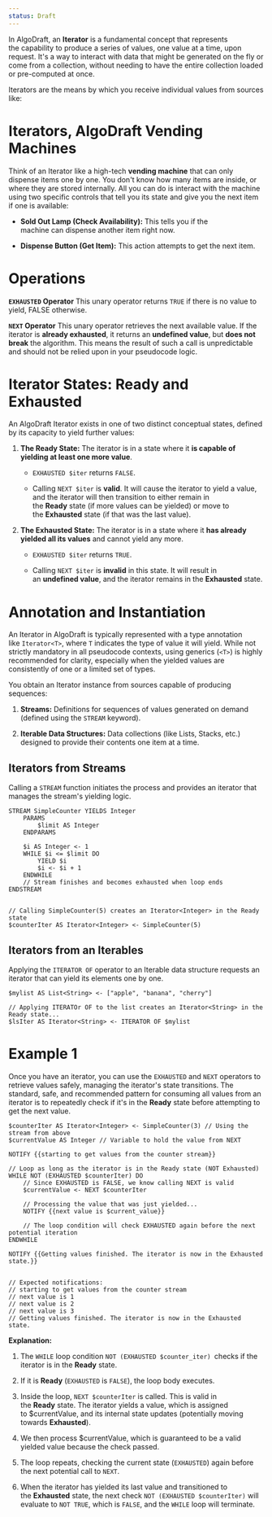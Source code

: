 ```yaml
---
status: Draft
---
```

In AlgoDraft, an **Iterator** is a fundamental concept that represents the capability to produce a series of values, one value at a time, upon request. It's a way to interact with data that might be generated on the fly or come from a collection, without needing to have the entire collection loaded or pre-computed at once.

Iterators are the means by which you receive individual values from sources like:


# Iterators, AlgoDraft Vending Machines

Think of an Iterator like a high-tech **vending machine** that can only dispense items one by one. You don't know how many items are inside, or where they are stored internally. All you can do is interact with the machine using two specific controls that tell you its state and give you the next item if one is available:

- **Sold Out Lamp (Check Availability):** This tells you if the machine can dispense another item right now.
    
- **Dispense Button (Get Item):** This action attempts to get the next item.

# Operations

**`EXHAUSTED` Operator**
This unary operator returns `TRUE` if there is no value to yield, FALSE otherwise.

**`NEXT` Operator**
This unary operator retrieves the next available value. If the iterator is **already exhausted**, it returns an **undefined value**, but **does not break** the algorithm. This means the result of such a call is unpredictable and should not be relied upon in your pseudocode logic.

# Iterator States: Ready and Exhausted

An AlgoDraft Iterator exists in one of two distinct conceptual states, defined by its capacity to yield further values:

1. **The Ready State:** The iterator is in a state where it **is capable of yielding at least one more value**.
	
    - `EXHAUSTED $iter` returns `FALSE`.
    
    - Calling `NEXT $iter` is **valid**. It will cause the iterator to yield a value, and the iterator will then transition to either remain in the **Ready** state (if more values can be yielded) or move to the **Exhausted** state (if that was the last value).

2. **The Exhausted State:** The iterator is in a state where it **has already yielded all its values** and cannot yield any more.
	 
    - `EXHAUSTED $iter` returns `TRUE`.
    
    - Calling `NEXT $iter` is **invalid** in this state. It will result in an **undefined value**, and the iterator remains in the **Exhausted** state.

# Annotation and Instantiation

An Iterator in AlgoDraft is typically represented with a type annotation like `Iterator<T>`, where `T` indicates the type of value it will yield. While not strictly mandatory in all pseudocode contexts, using generics (`<T>`) is highly recommended for clarity, especially when the yielded values are consistently of one or a limited set of types.

You obtain an Iterator instance from sources capable of producing sequences:

1. **Streams:** Definitions for sequences of values generated on demand (defined using the `STREAM` keyword).
    
2. **Iterable Data Structures:** Data collections (like Lists, Stacks, etc.) designed to provide their contents one item at a time.

## Iterators from Streams

Calling a `STREAM` function initiates the process and provides an iterator that manages the stream's yielding logic.

```
STREAM SimpleCounter YIELDS Integer
    PARAMS
	    $limit AS Integer
    ENDPARAMS
    
    $i AS Integer <- 1
    WHILE $i <= $limit DO
        YIELD $i
        $i <- $i + 1
    ENDWHILE
    // Stream finishes and becomes exhausted when loop ends
ENDSTREAM


// Calling SimpleCounter(5) creates an Iterator<Integer> in the Ready state
$counterIter AS Iterator<Integer> <- SimpleCounter(5)
```

## Iterators from an Iterables

Applying the `ITERATOR OF` operator to an Iterable data structure requests an iterator that can yield its elements one by one.

```
$mylist AS List<String> <- ["apple", "banana", "cherry"]

// Applying ITERATOr OF to the list creates an Iterator<String> in the Ready state...
$lsIter AS Iterator<String> <- ITERATOR OF $mylist
```

# Example 1

Once you have an iterator, you can use the `EXHAUSTED` and `NEXT` operators to retrieve values safely, managing the iterator's state transitions. The standard, safe, and recommended pattern for consuming all values from an iterator is to repeatedly check if it's in the **Ready** state before attempting to get the next value.

```
$counterIter AS Iterator<Integer> <- SimpleCounter(3) // Using the stream from above
$currentValue AS Integer // Variable to hold the value from NEXT

NOTIFY {{starting to get values from the counter stream}}

// Loop as long as the iterator is in the Ready state (NOT Exhausted)
WHILE NOT (EXHAUSTED $counterIter) DO
    // Since EXHAUSTED is FALSE, we know calling NEXT is valid
    $currentValue <- NEXT $counterIter

    // Processing the value that was just yielded...
    NOTIFY {{next value is $current_value}}

    // The loop condition will check EXHAUSTED again before the next potential iteration
ENDWHILE

NOTIFY {{Getting values finished. The iterator is now in the Exhausted state.}}


// Expected notifications:
// starting to get values from the counter stream
// next value is 1
// next value is 2
// next value is 3
// Getting values finished. The iterator is now in the Exhausted state.
```

**Explanation:**

1. The `WHILE` loop condition `NOT (EXHAUSTED $counter_iter) `checks if the iterator is in the **Ready** state.

2. If it is **Ready** (`EXHAUSTED` is `FALSE`), the loop body executes.

3. Inside the loop, `NEXT $counterIter` is called. This is valid in the **Ready** state. The iterator yields a value, which is assigned to $currentValue, and its internal state updates (potentially moving towards **Exhausted**).

4. We then process $currentValue, which is guaranteed to be a valid yielded value because the check passed.

5. The loop repeats, checking the current state (`EXHAUSTED`) again before the next potential call to `NEXT`.

6. When the iterator has yielded its last value and transitioned to the **Exhausted** state, the next check `NOT (EXHAUSTED $counterIter)` will evaluate to `NOT TRUE`, which is `FALSE`, and the `WHILE` loop will terminate.

